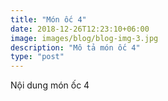 ```yaml
---
title: "Món ốc 4"
date: 2018-12-26T12:23:10+06:00
image: images/blog/blog-img-3.jpg
description: "Mô tả món ốc 4"
type: "post"
---
```


Nội dung món ốc 4

